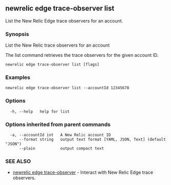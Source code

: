 ## newrelic edge trace-observer list

List the New Relic Edge trace observers for an account.

### Synopsis

List the New Relic trace observers for an account

The list command retrieves the trace observers for the given account ID.


```
newrelic edge trace-observer list [flags]
```

### Examples

```
newrelic edge trace-observer list --accountId 12345678
```

### Options

```
  -h, --help   help for list
```

### Options inherited from parent commands

```
  -a, --accountId int   A New Relic account ID
      --format string   output text format [YAML, JSON, Text] (default "JSON")
      --plain           output compact text
```

### SEE ALSO

* [newrelic edge trace-observer](newrelic_edge_trace-observer.md)	 - Interact with New Relic Edge trace observers.

